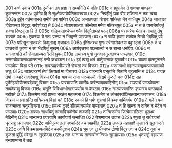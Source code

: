 001	कर्ण उवाच
001a	दुर्योधन तव प्रज्ञा न सम्यगिति मे मतिः
001c	न ह्युपायेन ते शक्याः पाण्डवाः कुरुनन्दन
002a	पूर्वमेव हि ते सूक्ष्मैरुपायैर्यतितास्त्वया
002c	निग्रहीतुं यदा वीर शकिता न तदा त्वया
003a	इहैव वर्तमानास्ते समीपे तव पार्थिव
003c	अजातपक्षाः शिशवः शकिता नैव बाधितुम्
004a	जातपक्षा विदेशस्था विवृद्धाः सर्वशोऽद्य ते
004c	नोपायसाध्याः कौन्तेया ममैषा मतिरच्युत
005a	न च ते व्यसनैर्योक्तुं शक्या दिष्टकृता हि ते
005c	शङ्किताश्चेप्सवश्चैव पितृपैतामहं पदम्
006a	परस्परेण भेदश्च नाधातुं तेषु शक्यते
006c	एकस्यां ये रताः पत्न्यां न भिद्यन्ते परस्परम्
007a	न चापि कृष्णा शक्येत तेभ्यो भेदयितुं परैः
007c	परिद्यूनान्वृतवती किमुताद्य मृजावतः
008a	ईप्सितश्च गुणः स्त्रीणामेकस्या बहुभर्तृता
008c	तं च प्राप्तवती कृष्णा न सा भेदयितुं सुखम्
009a	आर्यवृत्तश्च पाञ्चाल्यो न स राजा धनप्रियः
009c	न सन्त्यक्ष्यति कौन्तेयान्राज्यदानैरपि ध्रुवम्
010a	तथास्य पुत्रो गुणवाननुरक्तश्च पाण्डवान्
010c	तस्मान्नोपायसाध्यांस्तानहं मन्ये कथञ्चन
011a	इदं त्वद्य क्षमं कर्तुमस्माकं पुरुषर्षभ
011c	यावन्न कृतमूलास्ते पाण्डवेया विशां पते
011e	तावत्प्रहरणीयास्ते रोचतां तव विक्रमः
012a	अस्मत्पक्षो महान्यावद्यावत्पाञ्चालको लघुः
012c	तावत्प्रहरणं तेषां क्रियतां मा विचारय
013a	वाहनानि प्रभूतानि मित्राणि बहुलानि च
013c	यावन्न तेषां गान्धारे तावदेवाशु विक्रम
014a	यावच्च राजा पाञ्चाल्यो नोद्यमे कुरुते मनः
014c	सह पुत्रैर्महावीर्यैस्तावदेवाशु विक्रम
015a	यावन्नायाति वार्ष्णेयः कर्षन्यादववाहिनीम्
015c	राज्यार्थे पाण्डवेयानां तावदेवाशु विक्रम
016a	वसूनि विविधान्भोगान्राज्यमेव च केवलम्
016c	नात्याज्यमस्ति कृष्णस्य पाण्डवार्थे महीपते
017a	विक्रमेण मही प्राप्ता भरतेन महात्मना
017c	विक्रमेण च लोकांस्त्रीञ्जितवान्पाकशासनः
018a	विक्रमं च प्रशंसन्ति क्षत्रियस्य विशां पते
018c	स्वको हि धर्मः शूराणां विक्रमः पार्थिवर्षभ
019a	ते बलेन वयं राजन्महता चतुरङ्गिणा
019c	प्रमथ्य द्रुपदं शीघ्रमानयामेह पाण्डवान्
020a	न हि साम्ना न दानेन न भेदेन च पाण्डवाः
020c	शक्याः साधयितुं तस्माद्विक्रमेणैव ताञ्जहि
021a	तान्विक्रमेण जित्वेमामखिलां भुङ्क्ष्व मेदिनीम्
021c	नान्यमत्र प्रपश्यामि कार्योपायं जनाधिप
022	वैशम्पायन उवाच
022a	श्रुत्वा तु राधेयवचो धृतराष्ट्रः प्रतापवान्
022c	अभिपूज्य ततः पश्चादिदं वचनमब्रवीत्
023a	उपपन्नं महाप्राज्ञे कृतास्त्रे सूतनन्दने
023c	त्वयि विक्रमसम्पन्नमिदं वचनमीदृशम्
024a	भूय एव तु भीष्मश्च द्रोणो विदुर एव च
024c	युवां च कुरुतां बुद्धिं भवेद्या नः सुखोदया
025a	तत आनाय्य तान्सर्वान्मन्त्रिणः सुमहायशाः
025c	धृतराष्ट्रो महाराज मन्त्रयामास वै तदा
